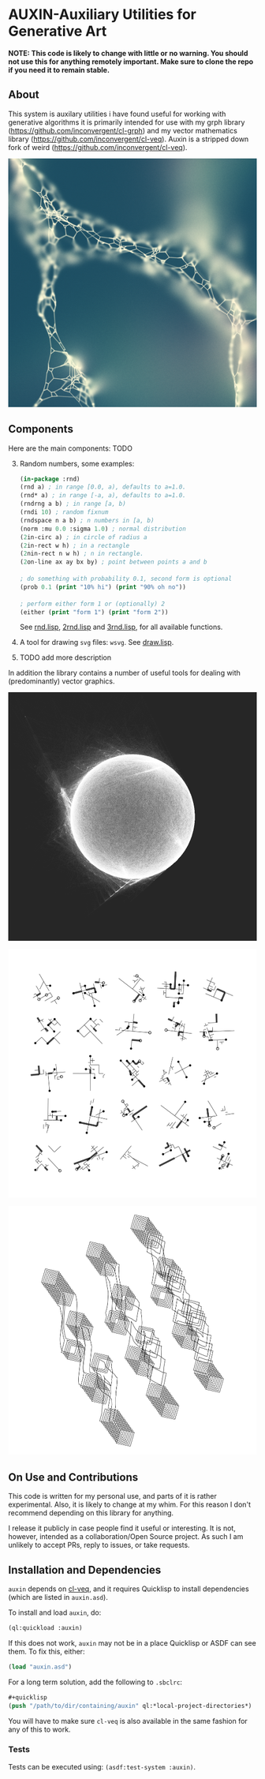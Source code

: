 # AUXIN-Auxiliary Utilities for Generative Art

**NOTE: This code is likely to change with little or no warning. You should not
use this for anything remotely important. Make sure to clone the repo if you
need it to remain stable.**

## About

This system is auxilary utilities i have found useful for working with
generative algorithms it is primarily intended for use with my grph library
(https://github.com/inconvergent/cl-grph) and my vector mathematics library
(https://github.com/inconvergent/cl-veq). Auxin is a stripped down fork of
weird (https://github.com/inconvergent/cl-veq).

![Elastic Web](img/web.png)

## Components

Here are the main components: TODO

3. Random numbers, some examples:

   ```lisp
   (in-package :rnd)
   (rnd a) ; in range [0.0, a), defaults to a=1.0.
   (rnd* a) ; in range [-a, a), defaults to a=1.0.
   (rndrng a b) ; in range [a, b)
   (rndi 10) ; random fixnum
   (rndspace n a b) ; n numbers in [a, b)
   (norm :mu 0.0 :sigma 1.0) ; normal distribution
   (2in-circ a) ; in circle of radius a
   (2in-rect w h) ; in a rectangle
   (2nin-rect n w h) ; n in rectangle.
   (2on-line ax ay bx by) ; point between points a and b

   ; do something with probability 0.1, second form is optional
   (prob 0.1 (print "10% hi") (print "90% oh no"))

   ; perform either form 1 or (optionally) 2
   (either (print "form 1") (print "form 2"))
   ```

   See [rnd.lisp](src/rnd/rnd.lisp), [2rnd.lisp](src/rnd/2rnd.lisp) and
   [3rnd.lisp](src/rnd/3rnd.lisp), for all available functions.

4. A tool for drawing `svg` files: `wsvg`. See [draw.lisp](/examples/draw.lisp).

5. TODO add more description

In addition the library contains a number of useful tools for dealing with
(predominantly) vector graphics.

![Sun](img/sun.png)

![Symbols](img/symbols.png)

![Boxes](img/boxes.png)


## On Use and Contributions

This code is written for my personal use, and parts of it is rather
experimental. Also, it is likely to change at my whim. For this reason I don't
recommend depending on this library for anything.

I release it publicly in case people find it useful or interesting. It is not,
however, intended as a collaboration/Open Source project. As such I am unlikely
to accept PRs, reply to issues, or take requests.


## Installation and Dependencies

`auxin` depends on [cl-veq](https://github.com/inconvergent/cl-veq), and
it requires Quicklisp to install dependencies (which are listed in
`auxin.asd`).

To install and load `auxin`, do:
```lisp
(ql:quickload :auxin)
```
If this does not work, `auxin` may not be in a place Quicklisp or ASDF can see
them. To fix this, either:
```lisp
(load "auxin.asd")
```
For a long term solution, add the following to `.sbclrc`:
```lisp
#+quicklisp
(push "/path/to/dir/containing/auxin" ql:*local-project-directories*)
```
You will have to make sure `cl-veq` is also available in the same fashion for
any of this to work.

### Tests

Tests can be executed using: `(asdf:test-system :auxin)`.


